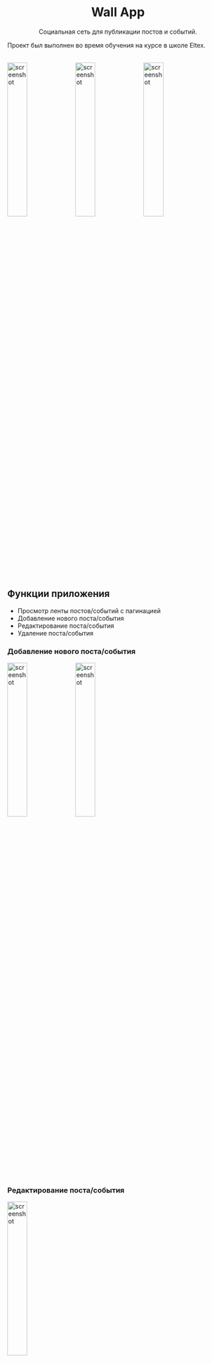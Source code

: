 <h1 align="center">Wall App</h1>

<p align="center">
Cоциальная сеть для публикации постов и событий. 
</p>
<p>
  Проект был выполнен во время обучения на курсе в школе Eltex.
</p>

</br>

<img alt="screenshot" width="30%" src="https://github.com/user-attachments/assets/df330229-e3f2-4f4f-8f61-6ff004e11e49"/>
<img alt="screenshot" width="30%" src="https://github.com/user-attachments/assets/74cb1fe0-8656-472c-b768-135243ff4771"/>
<img alt="screenshot" width="30%" src="https://github.com/user-attachments/assets/0ea5fecc-a9fd-4602-9e30-95be9f1a6017"/>

## Функции приложения
- Просмотр ленты постов/событий с пагинацией
- Добавление нового поста/события
- Редактирование поста/события
- Удаление поста/события
  
### Добавление нового поста/события
<img alt="screenshot" width="30%" src="https://github.com/user-attachments/assets/561eb24d-608b-4e9a-8790-78d5e4cfce81"/>
<img alt="screenshot" width="30%" src="https://github.com/user-attachments/assets/2832f594-e6fd-4877-b068-2be914f69f16"/>

### Редактирование поста/события
<img alt="screenshot" width="30%" src="https://github.com/user-attachments/assets/e25d7218-3aa5-4e45-87aa-fac0f7b3ad71"/>

## Особенности архитектуры
- MVVM
- Single Activity

## Используемые технологии
- Навигация между экранами с помощью Android Navigation
- RecyclerView для списка постов и событий
- ThreeTen для для работы с датой и временем
- Glide для загрузки и обработки изображений
- Okhttp3 и Retrofit2 для работы с сетью
- Coroutines для асинхронных операций
- Dagger Hilt для внедрения зависимостей
